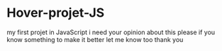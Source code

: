 # Hover-projet-JS
my first projet in JavaScript 
i need your opinion about this 
please if you know something to make it better let me know too
thank you
